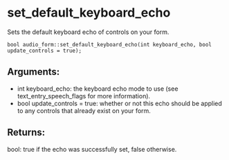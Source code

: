# set_default_keyboard_echo
Sets the default keyboard echo of controls on your form.

`bool audio_form::set_default_keyboard_echo(int keyboard_echo, bool update_controls = true);`

## Arguments:
* int keyboard_echo: the keyboard echo mode to use (see text_entry_speech_flags for more information).
* bool update_controls = true: whether or not this echo should be applied to any controls that already exist on your form.

## Returns:
bool: true if the echo was successfully set, false otherwise.
